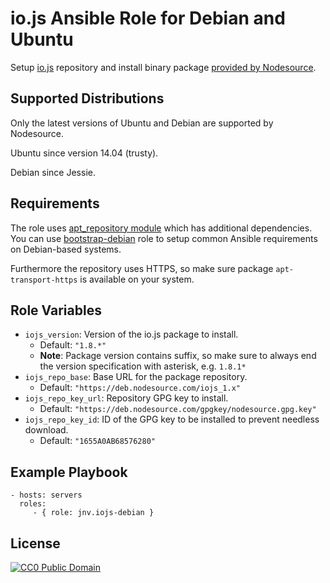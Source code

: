 # io.js Ansible Role for Debian and Ubuntu

Setup [io.js](https://iojs.org/) repository and install binary package [provided by Nodesource](https://nodesource.com/blog/nodejs-v012-iojs-and-the-nodesource-linux-repositories).

## Supported Distributions

Only the latest versions of Ubuntu and Debian are supported by Nodesource.

Ubuntu since version 14.04 (trusty).

Debian since Jessie.

## Requirements

The role uses [apt_repository module](http://docs.ansible.com/apt_repository_module.html) which has additional dependencies. You can use [bootstrap-debian](https://github.com/cederberg/ansible-bootstrap-debian) role to setup common Ansible requirements on Debian-based systems.

Furthermore the repository uses HTTPS, so make sure package `apt-transport-https` is available on your system.

## Role Variables

- `iojs_version`: Version of the io.js package to install.
    - Default: `"1.8.*"`
    - **Note**: Package version contains suffix, so make sure to always end the version specification with asterisk, e.g. `1.8.1*`
- `iojs_repo_base`: Base URL for the package repository.
    - Default: `"https://deb.nodesource.com/iojs_1.x"`
- `iojs_repo_key_url`: Repository GPG key to install.
    - Default: `"https://deb.nodesource.com/gpgkey/nodesource.gpg.key"`
- `iojs_repo_key_id`: ID of the GPG key to be installed to prevent needless download.
    - Default: `"1655A0AB68576280"`

## Example Playbook

    - hosts: servers
      roles:
         - { role: jnv.iojs-debian }

## License

[![CC0 Public Domain](http://i.creativecommons.org/p/zero/1.0/88x31.png)](http://creativecommons.org/publicdomain/zero/1.0/)
